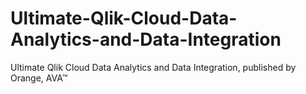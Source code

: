 # Ultimate-Qlik-Cloud-Data-Analytics-and-Data-Integration
Ultimate Qlik Cloud Data Analytics and Data Integration, published by Orange, AVA™
